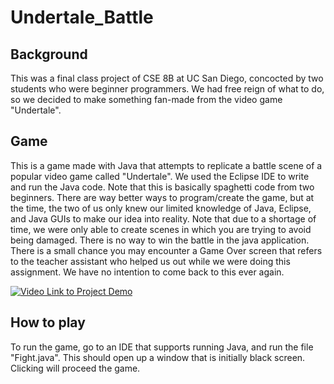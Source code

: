 # Undertale_Battle

## Background
This was a final class project of CSE 8B at UC San Diego, concocted by two students who were beginner programmers. We had free reign of what to do, so we decided to make something fan-made from the video game "Undertale".

## Game
This is a game made with Java that attempts to replicate a battle scene of a popular video game called "Undertale". We used the Eclipse IDE to write and run the Java code. Note that this is basically spaghetti code from two beginners. There are way better ways to program/create the game, but at the time, the two of us only knew our limited knowledge of Java, Eclipse, and Java GUIs to make our idea into reality. Note that due to a shortage of time, we were only able to create scenes in which you are trying to avoid being damaged. There is no way to win the battle in the java application. There is a small chance you may encounter a Game Over screen that refers to the teacher assistant who helped us out while we were doing this assignment. We have no intention to come back to this ever again.

[![Video Link to Project Demo](https://img.youtube.com/vi/wzKYIb-_QJc/0.jpg)](https://youtu.be/wzKYIb-_QJc)

## How to play
To run the game, go to an IDE that supports running Java, and run the file "Fight.java". This should open up a window that is initially black screen. Clicking will proceed the game.
